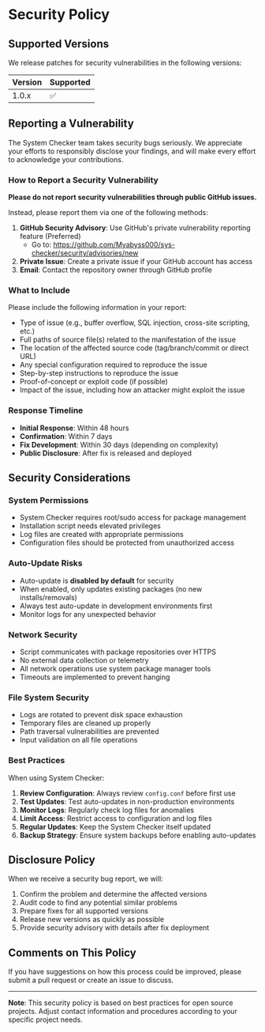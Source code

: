 # Security Policy

## Supported Versions

We release patches for security vulnerabilities in the following versions:

| Version | Supported          |
| ------- | ------------------ |
| 1.0.x   | :white_check_mark: |

## Reporting a Vulnerability

The System Checker team takes security bugs seriously. We appreciate your efforts to responsibly disclose your findings, and will make every effort to acknowledge your contributions.

### How to Report a Security Vulnerability

**Please do not report security vulnerabilities through public GitHub issues.**

Instead, please report them via one of the following methods:

1. **GitHub Security Advisory**: Use GitHub's private vulnerability reporting feature (Preferred)
   - Go to: https://github.com/Myabyss000/sys-checker/security/advisories/new
2. **Private Issue**: Create a private issue if your GitHub account has access
3. **Email**: Contact the repository owner through GitHub profile

### What to Include

Please include the following information in your report:

- Type of issue (e.g., buffer overflow, SQL injection, cross-site scripting, etc.)
- Full paths of source file(s) related to the manifestation of the issue
- The location of the affected source code (tag/branch/commit or direct URL)
- Any special configuration required to reproduce the issue
- Step-by-step instructions to reproduce the issue
- Proof-of-concept or exploit code (if possible)
- Impact of the issue, including how an attacker might exploit the issue

### Response Timeline

- **Initial Response**: Within 48 hours
- **Confirmation**: Within 7 days
- **Fix Development**: Within 30 days (depending on complexity)
- **Public Disclosure**: After fix is released and deployed

## Security Considerations

### System Permissions

- System Checker requires root/sudo access for package management
- Installation script needs elevated privileges
- Log files are created with appropriate permissions
- Configuration files should be protected from unauthorized access

### Auto-Update Risks

- Auto-update is **disabled by default** for security
- When enabled, only updates existing packages (no new installs/removals)
- Always test auto-update in development environments first
- Monitor logs for any unexpected behavior

### Network Security

- Script communicates with package repositories over HTTPS
- No external data collection or telemetry
- All network operations use system package manager tools
- Timeouts are implemented to prevent hanging

### File System Security

- Logs are rotated to prevent disk space exhaustion
- Temporary files are cleaned up properly
- Path traversal vulnerabilities are prevented
- Input validation on all file operations

### Best Practices

When using System Checker:

1. **Review Configuration**: Always review `config.conf` before first use
2. **Test Updates**: Test auto-updates in non-production environments
3. **Monitor Logs**: Regularly check log files for anomalies
4. **Limit Access**: Restrict access to configuration and log files
5. **Regular Updates**: Keep the System Checker itself updated
6. **Backup Strategy**: Ensure system backups before enabling auto-updates

## Disclosure Policy

When we receive a security bug report, we will:

1. Confirm the problem and determine the affected versions
2. Audit code to find any potential similar problems
3. Prepare fixes for all supported versions
4. Release new versions as quickly as possible
5. Provide security advisory with details after fix deployment

## Comments on This Policy

If you have suggestions on how this process could be improved, please submit a pull request or create an issue to discuss.

---

**Note**: This security policy is based on best practices for open source projects. Adjust contact information and procedures according to your specific project needs.
